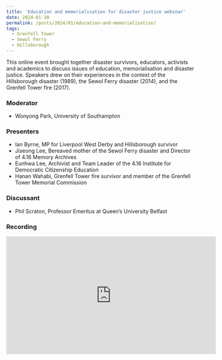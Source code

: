 ```yaml
---
title: 'Education and memorialisation for disaster justice webinar'
date: 2024-01-30
permalink: /posts/2024/01/education-and-memorialisation/
tags:
  - Grenfell Tower
  - Sewol Ferry
  - Hillsborough
---
```


This online event brought together disaster survivors, educators, activists and academics to discuss issues of education, memorialisation and disaster justice. Speakers drew on their experiences in the context of the Hillsborough disaster (1989), the Sewol Ferry disaster (2014), and the Grenfell Tower fire (2017). <!--more-->

### Moderator
* Wonyong Park, University of Southampton 

### Presenters
* Ian Byrne, MP for Liverpool West Derby and Hillsborough survivor
* Jiseong Lee, Bereaved mother of the Sewol Ferry disaster and Director of 4.16 Memory Archives
* Eunhwa Lee, Archivist and Team Leader of the 4.16 Institute for Democratic Citizenship Education
* Hanan Wahabi, Grenfell Tower fire survivor and member of the Grenfell Tower Memorial Commission 

### Discussant
* Phil Scraton, Professor Emeritus at Queen’s University Belfast

### Recording
<iframe width="560" height="315" src="https://www.youtube.com/embed/x8rtUR5yARs?si=-n8XuznsiQEQ6pcJ" title="YouTube video player" frameborder="0" allow="accelerometer; autoplay; clipboard-write; encrypted-media; gyroscope; picture-in-picture; web-share" referrerpolicy="strict-origin-when-cross-origin" allowfullscreen></iframe>